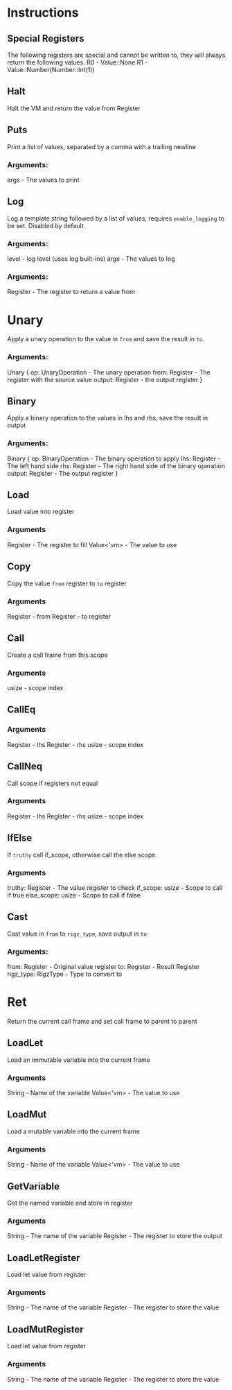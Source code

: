 # Instructions

## Special Registers
The following registers are special and cannot be written to, they will always return the following values.
R0 - Value::None
R1 - Value::Number(Number::Int(1))

## Halt

Halt the VM and return the value from Register

## Puts

Print a list of values, separated by a comma with a trailing newline

### Arguments:
args - The values to print

## Log

Log a template string followed by a list of values, requires `enable_logging` to be set. Disabled by default.

### Arguments:
level - log level (uses log built-ins)
args - The values to log


### Arguments:
Register - The register to return a value from

# Unary

Apply a unary operation to the value in `from` and save the result in `to`.

### Arguments: 
Unary {
    op: UnaryOperation - The unary operation
    from: Register - The register with the source value
    output: Register - the output register
}

## Binary
Apply a binary operation to the values in lhs and rhs, save the result in output 

### Arguments:
Binary {
    op: BinaryOperation - The binary operation to apply
    lhs: Register - The left hand side
    rhs: Register - The right hand side of the binary operation
    output: Register - The output register
}


## Load
Load value into register

### Arguments 
Register - The register to fill
Value<'vm> - The value to use

## Copy
Copy the value `from` register to `to` register

### Arguments 
Register - from
Register  - to register

## Call
Create a call frame from this scope

### Arguments
usize - scope index

## CallEq

### Arguments
Register - lhs
Register - rhs
usize - scope index


## CallNeq

Call scope if registers not equal

### Arguments
Register - lhs
Register - rhs
usize - scope index

## IfElse

If `truthy` call if_scope, otherwise call the else scope.

### Arguments
truthy: Register - The value register to check
if_scope: usize - Scope to call if true
else_scope: usize - Scope to call if false

## Cast
Cast value in `from` to `rigz_type`, save output in `to`

### Arguments:
from: Register - Original value register 
to: Register - Result Register
rigz_type: RigzType - Type to convert to

# Ret
Return the current call frame and set call frame to parent to parent

## LoadLet
Load an immutable variable into the current frame

### Arguments 
String - Name of the variable
Value<'vm> - The value to use

## LoadMut

Load a mutable variable into the current frame

### Arguments 
String - Name of the variable
Value<'vm> - The value to use

## GetVariable

Get the named variable and store in register

### Arguments 
String - The name of the variable
Register  - The register to store the output

## LoadLetRegister

Load let value from register

### Arguments 
String - The name of the variable
Register  - The register to store the value

## LoadMutRegister
Load let value from register

### Arguments 
String - The name of the variable
Register  - The register to store the value